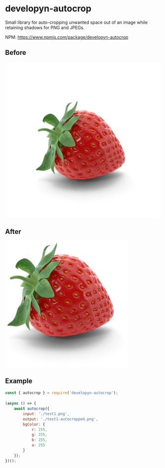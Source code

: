 # developyn-autocrop
Small library for auto-cropping unwanted space out of an image while retaining shadows for PNG and JPEGs.

NPM: https://www.npmjs.com/package/developyn-autocrop

## Before
![Before Autocrop](images/precrop-strawberry.jpg "Pre Autocrop")

## After
![After Autocrop](images/postcrop-strawberry.jpg "Post Autocrop")


## Example
```javascript
const { autocrop } = require('developyn-autocrop');

(async () => {
    await autocrop({
        input: './test1.png',
        output: './test1-autocropped.png',
        bgColor: {
            r: 255,
            g: 255,
            b: 255,
            a: 255
        }
    });
})();
```
